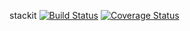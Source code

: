 stackit
[![Build Status](https://travis-ci.com/PrynsTag/stackit.svg?token=hkpUrxDrLanV4UUPm4C2&branch=develop)](https://travis-ci.com/PrynsTag/stackit)
[![Coverage Status](https://coveralls.io/repos/github/PrynsTag/stackit/badge.svg?t=Phpijb)](https://coveralls.io/github/PrynsTag/stackit)
